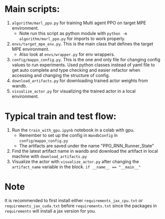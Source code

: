 # Main scripts:

1. `algorithm/marl_ppo.py` for training Multi agent PPO on target MPE environment.
    - Note run this script as python module with `python -m algorithm/marl_ppo.py` for imports to work properly.
2. `envs/target_mpe_env.py`. This is the main class that defines the target MPE environment.
    - Also look at `envs/wrapper.py` for env wrappers.
3. `config/mappo_config.py`. This is the one and only file for changing config values to run experiments.
   Used python classes instead of yaml file to get auto complete and type checking and easier refactor when accessing
   and changing the structure of config.
4. `download_artifacts.py` for downloading trained actor weights from wandb.
5. `visualize_actor.py` for visualizing the trained actor in a local environment.

# Typical train and test flow:

1. Run the `train_with_gpu.ipynb` notebook in a colab with gpu.
    - Remember to set up the config in `WandbConfig` in `config/mappo_config.py`
    - The artifacts are saved under the name "PPO_RNN_Runner_State"
2. Find the latest artifact name in wandb and download the artifact in local machine with `download_artifacts.py`
3. Visualize the actor with `visualize_actor.py` after changing the `artifact_name` variable in the block.
   `if __name__ == "__main__"`

# Note

It is recommended to first install either `requirements_jax_cpu.txt` or `requirements_jax_cuda.txt` before
`requirements.txt` since the packages in `requirements` will install a jax version for you.